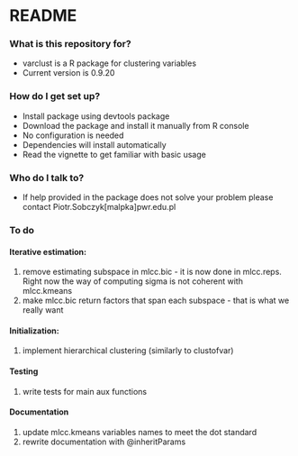 # README #


### What is this repository for? ###

* varclust is a R package for clustering variables
* Current version is 0.9.20

### How do I get set up? ###

* Install package using devtools package
* Download the package and install it manually from R console
* No configuration is needed
* Dependencies will install automatically
* Read the vignette to get familiar with basic usage

### Who do I talk to? ###
* If help provided in the package does not solve your problem please contact Piotr.Sobczyk[malpka]pwr.edu.pl

### To do ###

#### Iterative estimation:

1. remove estimating subspace in mlcc.bic - it is now done in mlcc.reps. Right now the 
  way of computing sigma is not coherent with mlcc.kmeans
2. make mlcc.bic return factors that span each subspace - that is what we really want

#### Initialization:

1. implement hierarchical clustering (similarly to clustofvar)

#### Testing

1. write tests for main aux functions

#### Documentation

1. update mlcc.kmeans variables names to meet the dot standard
2. rewrite documentation with @inheritParams

